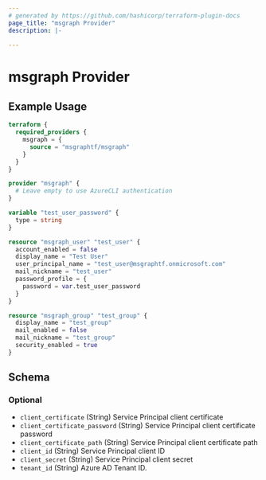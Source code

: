```yaml
---
# generated by https://github.com/hashicorp/terraform-plugin-docs
page_title: "msgraph Provider"
description: |-
  
---
```


# msgraph Provider



## Example Usage

```terraform
terraform {
  required_providers {
    msgraph = {
      source = "msgraphtf/msgraph"
    }
  }
}

provider "msgraph" {
  # Leave empty to use AzureCLI authentication
}

variable "test_user_password" {
  type = string
}

resource "msgraph_user" "test_user" {
  account_enabled = false
  display_name = "Test User"
  user_principal_name = "test_user@msgraphtf.onmicrosoft.com"
  mail_nickname = "test_user"
  password_profile = {
    password = var.test_user_password
  }
}

resource "msgraph_group" "test_group" {
  display_name = "test_group"
  mail_enabled = false
  mail_nickname = "test_group"
  security_enabled = true
}
```

<!-- schema generated by tfplugindocs -->
## Schema

### Optional

- `client_certificate` (String) Service Principal client certificate
- `client_certificate_password` (String) Service Principal client certificate password
- `client_certificate_path` (String) Service Principal client certificate path
- `client_id` (String) Service Principal client ID
- `client_secret` (String) Service Principal client secret
- `tenant_id` (String) Azure AD Tenant ID.
